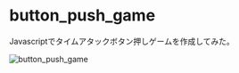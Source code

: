 # button_push_game

Javascriptでタイムアタックボタン押しゲームを作成してみた。

![button_push_game](https://user-images.githubusercontent.com/70475997/104102889-902eba00-52e2-11eb-8ad8-7dbbb13e7b93.gif)
